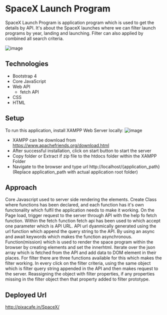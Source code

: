 # SpaceX Launch Program
SpaceX Launch Program is application program which is used to get the details by API. It's about the SpaceX launches where we can filter launch programs by year, landing and launching. Filter can also applied by combined all search criteria. 

![image](https://user-images.githubusercontent.com/37687132/92406960-f77f0680-f156-11ea-8320-c1d0cc680ce9.png)

## Technologies
- Bootstrap 4
- Core JavaScript
- Web API
  - fetch API
- CSS
- HTML

## Setup
To run this application, install XAMPP Web Server locally:
![image](https://user-images.githubusercontent.com/37687132/92408286-a6711180-f15a-11ea-93b0-5a78bec5194d.png)
  - XAMPP can be download from https://www.apachefriends.org/download.html
  - After successful installation, click on start button to start the server
  - Copy folder or Extract if zip file to the htdocs folder within the XAMPP Folder
  - Navigate to the browser and type url http://localhost/{application_path} (Replace application_path with actual application root folder)

## Approach
Core Javascript used to server side rendering the elements. Create Class where functions has been declared, and each function has it's own functonality which fulfil the application needs to make it working. On the Page load, trigger request to the server through API with the help fo fetch function. Within the fetch function fetch api has been used to which accept one parameter which is API URL. API url dyanmically generated using the url function which append the query string to the API. By using an async and await keywords which makes the function asynchronous. Function(mission) which is used to render the space program within the browser by creating elements and set the innerhtml. Iterate over the json array which is fetched from the API and add data to DOM element in their places. For filter there are three functions available for this which makes the filter working. In every click on the filter criteria, using the same object which is filter query string appended in the API and then makes request to the server. Reassigning the object with filter properties, if any properties missing in the filter object then that property added to filter prototype.

## Deployed Url
http://pixacafe.in/SpaceX/
